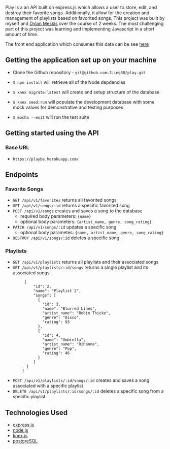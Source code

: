 
Play is a an API built on express.js which allows a user to store, edit, and destroy their favorite songs. Additionally, it allow for the creation and management of playlists based on favorited songs. This project was built by myself and [Dylan Meskis](https://github.com/dmeskis) over the course of 2 weeks. The most challenging part of this project was learning and implementing Javascript in a short amount of time. 

The front end application which consumes this data can be see [here](https://playfe.herokuapp.com/)

## Getting the application set up on your machine

* Clone the Github repository - `git@github.com:JLing88/play.git`

* `$ npm install` will retrieve all of the Node depdencies

* `$ knex migrate:latest` will create and setup structure of the database

* `$ knex seed:run` will populate the development database with some mock values for demonstrative and testing purposes

* `$ mocha --exit` will run the test suite

## Getting started using the API

### Base URL

* `https://playbe.herokuapp.com/`

## Endpoints

### Favorite Songs

* `GET /api/v1/favorites` returns all favorited songs
* `GET /api/v1/songs/:id` returns a specific favorited song
* `POST /api/v1/songs` creates and saves a song to the database
  * required body parameters: `{name}`
  * optional body parameters: `{artist_name, genre, song_rating}`
* `PATCH /api/v1/songs/:id` updates a specific song
  * optional body parametes: `{name, artist_name, genre, song_rating}`
* `DESTROY /api/v1/songs/:id` deletes a specific song

### Playlists

* `GET /api/v1/playlists` returns all playlists and their associated songs
* `GET /api/v1/playlists/:id/songs` returns a single playlist and its associated songs
  ```[
       {
           "id": 2,
           "name": "Playlist 2",
           "songs": [
             {
               "id": 3,
               "name": "Blurred Lines",
               "artist_name": "Robin Thicke",
               "genre": "Disco",
               "rating": 93
             },
             {
               "id": 4,
               "name": "Umbrella",
               "artist_name": "Rihanna",
               "genre": "Pop",
               "rating": 46
             }
           ]
        }
      ]

* `POST /api/v1/playlists/:id/songs/:id` creates and saves a song associated with a specific playlist
* `DELETE /api/v1/playlists/:id/songs/:id` deletes a specific song from a specific playlist

## Technologies Used

* [express.js](https://expressjs.com/)
* [node.js](https://nodejs.org/en/)
* [knex.js](https://knexjs.org/)
* [postgreSQL](https://www.postgresql.org/)

